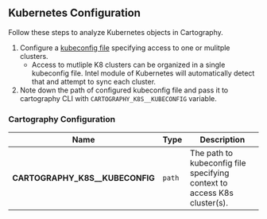 ## Kubernetes Configuration

Follow these steps to analyze Kubernetes objects in Cartography.

1. Configure a [kubeconfig file](https://kubernetes.io/docs/concepts/configuration/organize-cluster-access-kubeconfig/) specifying access to one or mulitple clusters.
    - Access to mutliple K8 clusters can be organized in a single kubeconfig file. Intel module of Kubernetes will automatically detect that and attempt to sync each cluster.
2. Note down the path of configured kubeconfig file and pass it to cartography CLI with `CARTOGRAPHY_K8S__KUBECONFIG` variable.


### Cartography Configuration

| **Name** | **Type** | **Description** |
|----------|----------|-----------------|
| **CARTOGRAPHY_K8S__KUBECONFIG** | `path` | The path to kubeconfig file specifying context to access K8s cluster(s). |
